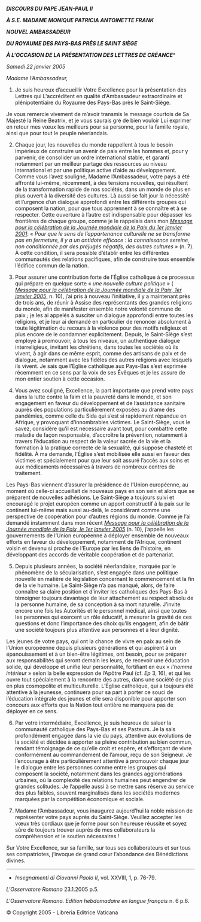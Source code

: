 ***DISCOURS DU PAPE JEAN-PAUL II***

***À S.E. MADAME MONIQUE PATRICIA ANTOINETTE FRANK***

***NOUVEL AMBASSADEUR***

***DU ROYAUME DES PAYS-BAS PRÈS LE SAINT SIÈGE***

***À L'OCCASION DE LA PRÉSENTATION DES LETTRES DE CRÉANCE****

*Samedi 22 janvier 2005*

*Madame l’Ambassadeur,*

1. Je suis heureux d’accueillir Votre Excellence pour la présentation des Lettres qui L'accréditent en qualité d'Ambassadeur extraordinaire et plénipotentiaire du Royaume des Pays-Bas près le Saint-Siège.

Je vous remercie vivement de m’avoir transmis le message courtois de Sa Majesté la Reine Beatrix, et je vous saurais gré de bien vouloir Lui exprimer en retour mes vœux les meilleurs pour sa personne, pour la famille royale, ainsi que pour tout le peuple néerlandais.

2. Chaque jour, les nouvelles du monde rappellent à tous le besoin impérieux de construire un avenir de paix entre les hommes et, pour y parvenir, de consolider un ordre international stable, et garanti notamment par un meilleur partage des ressources au niveau international et par une politique active d’aide au développement. Comme vous l’avez souligné, Madame l’Ambassadeur, votre pays a été affronté lui-même, récemment, à des tensions nouvelles, qui résultent de la transformation rapide de nos sociétés, dans un monde de plus en plus ouvert à la diversité des cultures. Là aussi se fait jour la nécessité et l’urgence d’un dialogue approfondi entre les différents groupes qui composent la nation, pour que tous apprennent à se connaître et à se respecter. Cette ouverture à l’autre est indispensable pour dépasser les frontières de chaque groupe, comme je le rappelais dans mon *[Message pour la célébration de la Journée mondiale de la Paix du 1er janvier 2001](/content/john-paul-ii/fr/messages/peace/documents/hf_jp-ii_mes_20001208_xxxiv-world-day-for-peace.html)*: « *Pour que le sens de l’appartenance culturelle ne se transforme pas en fermeture, il y a un antidote efficace : la connaissance sereine, non conditionnée par des préjugés négatifs, des autres cultures* » (n. 7). À cette condition, il sera possible d’établir entre les différentes communautés des relations pacifiques, afin de construire tous ensemble l’édifice commun de la nation.

3. Pour assurer une contribution forte de l’Église catholique à ce processus qui prépare en quelque sorte « *une nouvelle culture politique* » ( *[Message pour la célébration de la Journée mondiale de la Paix, 1er janvier 2005](/content/john-paul-ii/fr/messages/peace/documents/hf_jp-ii_mes_20041216_xxxviii-world-day-for-peace.html)*, n. 10), j’ai pris à nouveau l’initiative, il y a maintenant près de trois ans, de réunir à Assise des représentants des grandes religions du monde, afin de manifester ensemble notre volonté commune de paix ; je les ai appelés à susciter un dialogue approfondi entre toutes les religions, et je leur ai demandé en particulier de renoncer absolument à toute légitimation du recours à la violence pour des motifs religieux et plus encore de le condamner explicitement. Depuis, le Saint-Siège s’est employé à promouvoir, à tous les niveaux, un authentique dialogue interreligieux, invitant les chrétiens, dans toutes les sociétés où ils vivent, à agir dans ce même esprit, comme des artisans de paix et de dialogue, notamment avec les fidèles des autres religions avec lesquels ils vivent. Je sais que l’Église catholique aux Pays-Bas s’est exprimée récemment en ce sens par la voix de ses Évêques et je les assure de mon entier soutien à cette occasion.

4. Vous avez souligné, Excellence, la part importante que prend votre pays dans la lutte contre la faim et la pauvreté dans le monde, et son engagement en faveur du développement et de l’assistance sanitaire auprès des populations particulièrement exposées au drame des pandémies, comme celle du Sida qui s’est si rapidement répandue en Afrique, y provoquant d’innombrables victimes. Le Saint-Siège, vous le savez, considère qu’il est nécessaire avant tout, pour combattre cette maladie de façon responsable, d’accroître la prévention, notamment à travers l’éducation au respect de la valeur sacrée de la vie et la formation à la pratique correcte de la sexualité, qui suppose chasteté et fidélité. À ma demande, l’Église s’est mobilisée elle aussi en faveur des victimes et spécialement pour que leur soit assuré l’accès aux soins et aux médicaments nécessaires à travers de nombreux centres de traitement.

Les Pays-Bas viennent d’assurer la présidence de l’Union européenne, au moment où celle-ci accueillait de nouveaux pays en son sein et alors que se préparent de nouvelles adhésions. Le Saint-Siège a toujours suivi et encouragé le projet européen comme un apport constructif à la paix sur le continent lui-même mais aussi au-delà, le considérant comme une perspective de coopération pour d’autres régions du monde. Comme je l’ai demandé instamment dans mon récent [*Message pour la célébration de la Journée mondiale de la Paix, le 1er janvier* *2005*](/content/john-paul-ii/fr/messages/peace/documents/hf_jp-ii_mes_20041216_xxxviii-world-day-for-peace.html) (n. 10), j’appelle les gouvernements de l’Union européenne à déployer ensemble de nouveaux efforts en faveur du développement, notamment de l’Afrique, continent voisin et devenu si proche de l’Europe par les liens de l’histoire, en développant des accords de véritable coopération et de partenariat.

5. Depuis plusieurs années, la société néerlandaise, marquée par le phénomène de la sécularisation, s’est engagée dans une politique nouvelle en matière de législation concernant le commencement et la fin de la vie humaine. Le Saint-Siège n’a pas manqué, alors, de faire connaître sa claire position et d’inviter les catholiques des Pays-Bas à témoigner toujours davantage de leur attachement au respect absolu de la personne humaine, de sa conception à sa mort naturelle. J’invite encore une fois les Autorités et le personnel médical, ainsi que toutes les personnes qui exercent un rôle éducatif, à mesurer la gravité de ces questions et donc l’importance des choix qu’ils engagent, afin de bâtir une société toujours plus attentive aux personnes et à leur dignité.

Les jeunes de votre pays, qui ont la chance de vivre en paix au sein de l’Union européenne depuis plusieurs générations et qui aspirent à un épanouissement et à un bien-être légitimes, ont besoin, pour se préparer aux responsabilités qui seront demain les leurs, de recevoir une éducation solide, qui développe et unifie leur personnalité, fortifiant en eux « *l’homme intérieur* » selon la belle expression de l’Apôtre Paul (cf. *Ep* 3, 16), et qui les ouvre tout spécialement à la rencontre des autres, dans une société de plus en plus cosmopolite et multiculturelle. L’Église catholique, qui a toujours été attentive à la jeunesse, continuera pour sa part à porter ce souci de l’éducation intégrale des jeunes et elle sera disponible pour apporter son concours aux efforts que la Nation tout entière ne manquera pas de déployer en ce sens.

6. Par votre intermédiaire, Excellence, je suis heureux de saluer la communauté catholique des Pays-Bas et ses Pasteurs. Je la sais profondément engagée dans la vie du pays, attentive aux évolutions de la société et décidée à apporter sa pleine contribution au bien commun, rendant témoignage de ce qu’elle croit et espère, et s’efforçant de vivre conformément au commandement de l’amour, reçu de son Seigneur. Je l’encourage à être particulièrement attentive à promouvoir chaque jour le dialogue entre les personnes comme entre les groupes qui composent la société, notamment dans les grandes agglomérations urbaines, où la complexité des relations humaines peut engendrer de grandes solitudes. Je l’appelle aussi à se mettre sans réserve au service des plus faibles, souvent marginalisés dans les sociétés modernes marquées par la compétition économique et sociale.

7. Madame l’Ambassadeur, vous inaugurez aujourd’hui la noble mission de représenter votre pays auprès du Saint-Siège. Veuillez accepter les vœux très cordiaux que je forme pour son heureuse réussite et soyez sûre de toujours trouver auprès de mes collaborateurs la compréhension et le soutien nécessaires !

Sur Votre Excellence, sur sa famille, sur tous ses collaborateurs et sur tous ses compatriotes, j’invoque de grand cœur l’abondance des Bénédictions divines.

* * *

* *Insegnamenti di Giovanni Paolo II*, vol. XXVIII, 1, p. 76-79.

*L'Osservatore Romano* 23.1.2005 p.5.

*L'Osservatore Romano. Edition hebdomadaire en langue français* n. 6 p.6.

© Copyright 2005 - Libreria Editrice Vaticana